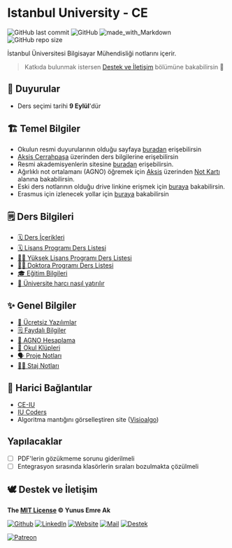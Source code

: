 # Istanbul University - CE <!-- omit in toc -->

![GitHub last commit](https://img.shields.io/github/last-commit/yedhrab/IstanbulUniversity-CE.svg?label=Son%20G%C3%BCncelleme&style=popout)
![GitHub](https://img.shields.io/github/license/yedhrab/IstanbulUniversity-CE.svg?label=Lisans&style=popout)
![made_with_Markdown](https://img.shields.io/badge/%C4%B0%C3%A7erik-Markdown-blue.svg)
![GitHub repo size](https://img.shields.io/github/repo-size/yedhrab/IstanbulUniversity-CE.svg?label=Boyut&style=popout)

İstanbul Üniversitesi Bilgisayar Mühendisliği notlarını içerir.

> Katkıda bulunmak istersen [Destek ve İletişim](#destek-ve-iletişim) bölümüne bakabilirsin 🤗

## 📢 Duyurular

- Ders seçimi tarihi **9 Eylül**'dür

## 🏗 Temel Bilgiler

- Okulun resmi duyurularının olduğu sayfaya [buradan][i̇ü - cerrahpaşa duyurular] erişebilirsin
- [Aksis Cerrahpaşa] üzerinden ders bilgilerine erişebilirsin
- Resmi akademisyenlerin sitesine [buradan][akademisyenler] erişebilirsin.
- Ağırlıklı not ortalamanı (AGNO) öğremek için [Aksis][aksis cerrahpaşa] üzerinden [Not Kartı][aksis not kartı] alanına bakabilirsin.
- Eski ders notlarının olduğu drive linkine erişmek için [buraya][drive] bakabilirsin.
- Erasmus için izlenecek yollar için [buraya][erasmus] bakabilirsin

## 🗒 Ders Bilgileri

- [🗓 Ders İçerikleri][ders i̇çerikleri]
- [🗓 Lisans Programı Ders Listesi][lisans programı ders listesi]
- [👨‍🏫 Yüksek Lisans Programı Ders Listesi][yüksek lisans programı ders listesi]
- [👨‍⚕️ Doktora Programı Ders Listesi][doktora programı ders listesi]
- [🎓 Eğitim Bilgileri][eğitim bilgileri]
- [💸 Üniversite harcı nasıl yatırılır](https://www.youtube.com/watch?v=AiN-x_Lioto&feature=youtu.be)

<!-- TODO: Okul notları hardcodded'tır, düzeltilecek -->

## ✨ Genel Bilgiler

- [🤑 Ücretsiz Yazılımlar](Genel%20Bilgiler%2F%C3%9Ccretsiz%20Yaz%C4%B1l%C4%B1mlar.md)
- [🗒 Faydalı Bilgiler](Genel%s20Bilgiler%2FFaydal%C4%B1%20Bilgiler.md)
- [🧮 AGNO Hesaplama](https://drive.google.com/open?id=1cRYKOFniB2NOFoXJ7IKIvSwZLvjQobqG)
- [👯‍ Okul Klüpleri](Genel%20Bilgiler%2FOkul%20Kl%C3%BCpleri.md)
- [🗣 Proje Notları](Genel%20Bilgiler%2FProje%20Notlar%C4%B1.md)
- [👨‍🏫 Staj Notları](Genel%20Bilgiler%2FStaj%20Notlar%C4%B1.md)

## 🔗 Harici Bağlantılar

- [CE-IU][ce-iu]
- [IU Coders][iu coders]
- Algoritma mantığını görselleştiren site ([Visioalgo][visioalgo])

## Yapılacaklar

- [ ] PDF'lerin gözükmeme sorunu giderilmeli
- [ ] Entegrasyon sırasında klasörlerin sıraları bozulmakta çözülmeli

## 🕊 Destek ve İletişim

**The [MIT License](https://choosealicense.com/licenses/mit/) &copy; Yunus Emre Ak**

[![Github](https://drive.google.com/uc?id=1PzkuWOoBNMg0uOMmqwHtVoYt0WCqi-O5)][github]
[![LinkedIn](https://drive.google.com/uc?id=1hvdil0ZHVEzekQ4AYELdnPOqzunKpnzJ)][linkedin]
[![Website](https://drive.google.com/uc?id=1wR8Ph0FBs36ZJl0Ud-HkS0LZ9b66JBqJ)][website]
[![Mail](https://drive.google.com/uc?id=142rP0hbrnY8T9kj_84_r7WxPG1hzWEcN)][mail]
[![Destek](https://drive.google.com/uc?id=1zyU7JWlw4sJTOx46gJlHOfYBwGIkvMQs)][bağış anlık]

[![Patreon](https://drive.google.com/uc?id=11YmCRmySX7v7QDFS62ST2JZuE70RFjDG)][bağış aylık]

<!-- İletişim -->

[mail]: mailto::yedhrab@gmail.com?subject=YBilgiler%20%7C%20Github
[github]: https://github.com/yedhrab
[website]: https://yemreak.com
[linkedin]: https://www.linkedin.com/in/yemreak/
[bağış anlık]: https://gogetfunding.com/yemreak/
[bağış aylık]: https://www.patreon.com/yemreak/

<!-- İletişim Sonu -->

[i̇ü - cerrahpaşa duyurular]: http://www.istanbulc.edu.tr/tr/duyurular/1/1
[aksis cerrahpaşa]: https://aksis.istanbulc.edu.tr/Account/LogOn
[akademisyenler]: http://avesis.istanbulc.edu.tr/
[aksis not kartı]: http://obs.istanbulc.edu.tr/OgrenimBilgileri/NotKarti/Index
[drive]: https://drive.google.com/drive/folders/1JPZH6Z_K59UeO-A79H0pcBIsAJlw40Y-
[erasmus]: res/2019-2020-erasmus-izlenecek-yollar.pdf
[ders i̇çerikleri]: res%2FBilgisayar%20M%C3%BChendisli%C4%9Fi%20Ders%20%C4%B0%C3%A7eri%C4%9Fi.pdf
[lisans programı ders listesi]: http://ebs.istanbulc.edu.tr/home/dersprogram/?id=1092
[yüksek lisans programı ders listesi]: http://ebs.istanbulc.edu.tr/home/dersprogram/?id=1797
[doktora programı ders listesi]: http://ebs.istanbulc.edu.tr/home/dersprogram/?id=2183
[eğitim bilgileri]: http://bilgisayar.muhendislik.istanbulc.edu.tr/tr/content/egitim/lisans
[ce-iu]: http://ce-iu.tk/
[iu coders]: http://www.iucoders.com/index.jsp
[visioalgo]: https://visualgo.net/en
[i̇letişim]: mailto::yedhrab@gmail.com?subject=IstanbulUniversity-CE%20%7C%20Github
[bağış anlık]: https://gogetfunding.com/yemreak/
[bağış aylık]: https://www.patreon.com/yemreak/
